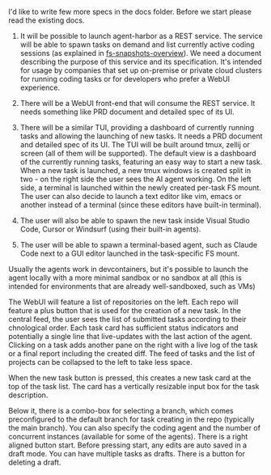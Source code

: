 I'd like to write few more specs in the docs folder. Before we start please read the existing docs.

1. It will be possible to launch agent-harbor as a REST service. The service will be able to spawn tasks on demand and list currently active coding sessions (as explained in [fs-snapshots-overview](../Public/FS-Snapshots/FS-Snapshots-Overview.md)). We need a document describing the purpose of this service and its specification. It's intended for usage by companies that set up on-premise or private cloud clusters for running coding tasks or for developers who prefer a WebUI experience.

2. There will be a WebUI front-end that will consume the REST service. It needs something like PRD document and detailed spec of its UI.

3. There will be a similar TUI, providing a dashboard of currently running tasks and allowing the launching of new tasks. It needs a PRD document and detailed spec of its UI. The TUI will be built around tmux, zellij or screen (all of them will be supported). The default view is a dashboard of the currently running tasks, featuring an easy way to start a new task. When a new task is launched, a new tmux windows is created split in two - on the right side the user sees the AI agent working. On the left side, a terminal is launched within the newly created per-task FS mount. The user can also decide to launch a text editor like vim, emacs or another instead of a terminal (since these editors have built-in terminal).

4. The user will also be able to spawn the new task inside Visual Studio Code, Cursor or Windsurf (using their built-in agents).

5. The user will be able to spawn a terminal-based agent, such as Claude Code next to a GUI editor launched in the task-specific FS mount.

Usually the agents work in devcontainers, but it's possible to launch the agent locally with a more minimal sandbox or no sandbox at all (this is intended for environments that are already well-sandboxed, such as VMs)

The WebUI will feature a list of repositories on the left. Each repo will feature a plus button that is used for the creation of a new task. In the central feed, the user sees the list of submitted tasks according to their chnological order. Each task card has sufficient status indicators and potentially a single line that live-updates with the last action of the agent. Clicking on a task adds another pane on the right with a live log of the task or a final report including the created diff. The feed of tasks and the list of projects can be collapsed to the left to take less space.

When the new task button is pressed, this creates a new task card at the top of the task list. The card has a vertically resizable input box for the task description.

Below it, there is a combo-box for selecting a branch, which comes preconfigured to the default branch for task creating in the repo (typically the main branch). You can also specify the coding agent and the number of concurrent instances (available for some of the agents). There is a right aligned button start. Before pressing start, any edits are auto saved in a draft mode. You can have multiple tasks as drafts. There is a button for deleting a draft.
